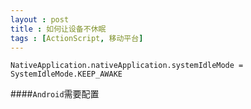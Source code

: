```yaml
---
layout : post
title : 如何让设备不休眠
tags : [ActionScript, 移动平台]
---
```


	NativeApplication.nativeApplication.systemIdleMode = SystemIdleMode.KEEP_AWAKE
	
####`Android`需要配置
	<uses-permission android:name="android.permission.WAKE_LOCK" />
	<uses-permission android:name="android.permission.WRITE_SETTINGS" />